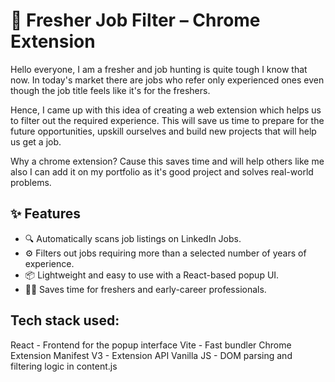 # 🧩 Fresher Job Filter – Chrome Extension
Hello everyone, I am a fresher and job hunting is quite tough I know that now. In today's market there are jobs who refer only experienced ones even though the job title feels like it's for the freshers.

Hence, I came up with this idea of creating a web extension which helps us to filter out the required experience. This will save us time to prepare for the future opportunities, upskill ourselves and build new projects that will help us get a job. 

Why a chrome extension? Cause this saves time and will help others like me also I can add it on my portfolio as it's good project and solves real-world problems.

## ✨ Features

- 🔍 Automatically scans job listings on LinkedIn Jobs.
- ⚙️ Filters out jobs requiring more than a selected number of years of experience.
- 📦 Lightweight and easy to use with a React-based popup UI.
- 👩‍💻 Saves time for freshers and early-career professionals.


## Tech stack used:
React - Frontend for the popup interface
Vite - Fast bundler
Chrome Extension Manifest V3 - Extension API
Vanilla JS - DOM parsing and filtering logic in content.js
